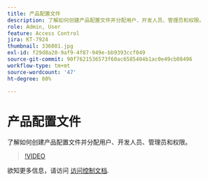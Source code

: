 ```yaml
---
title: 产品配置文件
description: 了解如何创建产品配置文件并分配用户、开发人员、管理员和权限。
role: Admin, User
feature: Access Control
jira: KT-7924
thumbnail: 336081.jpg
exl-id: f29d8a20-9af9-4f87-949e-bb9393ccf049
source-git-commit: 90f7621536573f60ac6585404b1ac0e49cb08496
workflow-type: tm+mt
source-wordcount: '47'
ht-degree: 80%

---
```


# 产品配置文件

了解如何创建产品配置文件并分配用户、开发人员、管理员和权限。

>[!VIDEO](https://video.tv.adobe.com/v/336081?quality=12&learn=on)

欲知更多信息，请访问 [访问控制文档](https://experienceleague.adobe.com/docs/experience-platform/access-control/home.html?lang=zh-Hans).